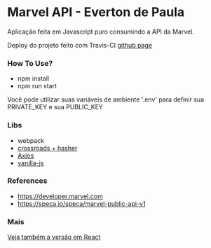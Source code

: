 # Marvel API - Everton de Paula

Aplicação feita em Javascript puro consumindo a API da Marvel.

Deploy do projeto feito com Travis-CI [github page](https://evertonthepaula.github.io/marvel.github.io/)

### How To Use?
- npm install
- npm run start

Você pode utilizar suas variáveis de ambiente '.env' para definir sua PRIVATE_KEY e sua PUBLIC_KEY

### Libs

- webpack
- [crossroads + hasher](http://millermedeiros.github.io/crossroads.js/)
- [Axios](https://github.com/axios/axios)
- [vanilla-js](http://vanilla-js.com/)

### References

- https://developer.marvel.com
- https://speca.io/speca/marvel-public-api-v1

### Mais
[Veja também a versão em React](https://github.com/evertonthepaula/marvelact)

